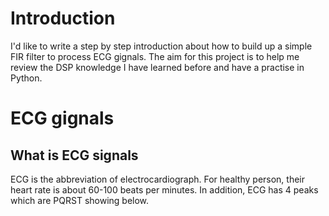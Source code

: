 # Introduction

I'd like to write a step by step introduction about how to build up a simple FIR filter to process ECG gignals. The aim for this project is to help me review the DSP knowledge I have learned before and have a practise in Python.

# ECG gignals

## What is ECG signals

ECG is the abbreviation of electrocardiograph. For healthy person, their heart rate is about 60-100 beats per minutes. In addition, ECG has 4 peaks which are PQRST showing below.


